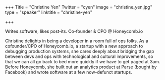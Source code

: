 +++
Title = "Christine Yen"
Twitter = "cyen"
image = "christine_yen.jpg"
type = "speaker"
linktitle = "christine-yen"

+++

Writes software, likes post-its. Co-founder & CPO @ Honeycomb.io

Christine delights in being a developer in a room full of ops folks. As a cofounder/CPO of Honeycomb.io, a startup with a new approach to debugging production systems, she cares deeply about bridging the gap between devs and ops with technological and cultural improvements, so that we can all go back to bed more quickly if we have to get paged at 3am. Before Honeycomb, she built out an analytics product at Parse (bought by Facebook) and wrote software at a few now-defunct startups.
